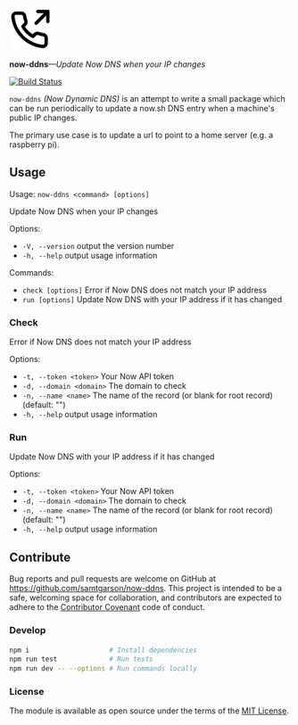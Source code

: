 ![now-ddns icon](./assets/icon.svg)

**now-ddns**_—Update Now DNS when your IP changes_

[![Build Status](https://img.shields.io/endpoint.svg?url=https%3A%2F%2Factions-badge.atrox.dev%2Fsamtgarson%2Fnow-ddns%2Fbadge&style=flat)](https://actions-badge.atrox.dev/samtgarson/now-ddns/goto)

`now-ddns` _(Now Dynamic DNS)_ is an attempt to write a small package which can be run periodically to update a now.sh DNS entry when a machine's public IP changes.

The primary use case is to update a url to point to a home server (e.g. a raspberry pi).

## Usage

Usage: `now-ddns <command> [options]`

Update Now DNS when your IP changes

Options:
  - `-V, --version`    output the version number
  - `-h, --help`       output usage information

Commands:
  - `check [options]`  Error if Now DNS does not match your IP address
  - `run [options]`    Update Now DNS with your IP address if it has changed

### Check

Error if Now DNS does not match your IP address

Options:
  - `-t, --token <token>`    Your Now API token
  - `-d, --domain <domain>`  The domain to check
  - `-n, --name <name>`      The name of the record (or blank for root record) (default: "")
  - `-h, --help`             output usage information

### Run

Update Now DNS with your IP address if it has changed

Options:
  - `-t, --token <token>`    Your Now API token
  - `-d, --domain <domain>`  The domain to check
  - `-n, --name <name>`      The name of the record (or blank for root record) (default: "")
  - `-h, --help`             output usage information

## Contribute

Bug reports and pull requests are welcome on GitHub at https://github.com/samtgarson/now-ddns. This project is intended to be a safe, welcoming space for collaboration, and contributors are expected to adhere to the [Contributor Covenant](http://contributor-covenant.org) code of conduct.

### Develop

```sh
npm i                    # Install dependencies
npm run test             # Run tests
npm run dev -- --options # Run commands locally
```

### License

The module is available as open source under the terms of the [MIT License](http://opensource.org/licenses/MIT).
